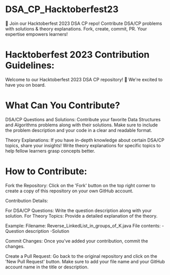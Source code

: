 # DSA_CP_Hacktoberfest23
🚀 Join our Hacktoberfest 2023 DSA CP repo! Contribute DSA/CP problems with solutions &amp; theory explanations. Fork, create, commit, PR. Your expertise empowers learners! 
# Hacktoberfest 2023 Contribution Guidelines:

Welcome to our Hacktoberfest 2023 DSA CP repository! 🎉 We're excited to have you on board. 

# What Can You Contribute?

DSA/CP Questions and Solutions: Contribute your favorite Data Structures and Algorithms problems along with their solutions. Make sure to include the problem description and your code in a clear and readable format.

Theory Explanations: If you have in-depth knowledge about certain DSA/CP topics, share your insights! Write theory explanations for specific topics to help fellow learners grasp concepts better.

# How to Contribute:

Fork the Repository: Click on the 'Fork' button on the top right corner to create a copy of this repository on your own GitHub account.


Contribution Details:

For DSA/CP Questions: Write the question description along with your solution.
For Theory Topics: Provide a detailed explanation of the theory.

Example:
Filename: Reverse_LinkedList_in_groups_of_K.java
File contents:
-Question description
-Solution

Commit Changes: Once you've added your contribution, commit the changes.



 Create a Pull Request: Go back to the original repository and click on the 'New Pull Request' button. Make sure to add your file name and your GitHub account name in the title or description.
